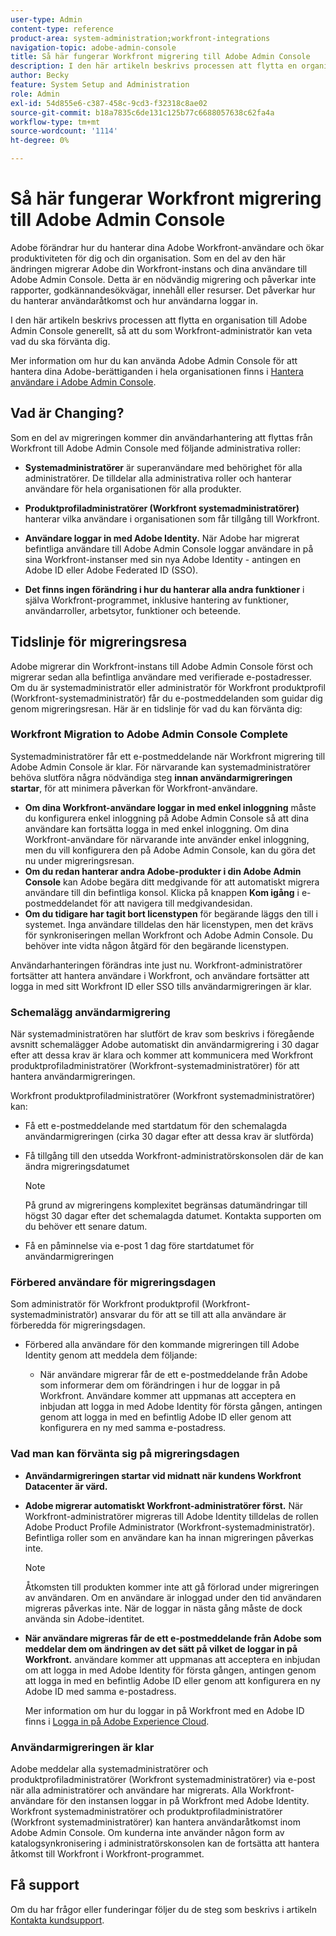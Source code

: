 ```yaml
---
user-type: Admin
content-type: reference
product-area: system-administration;workfront-integrations
navigation-topic: adobe-admin-console
title: Så här fungerar Workfront migrering till Adobe Admin Console
description: I den här artikeln beskrivs processen att flytta en organisation till Adobe Admin Console generellt, så att du som Workfront-administratör kan veta vad du ska förvänta dig.
author: Becky
feature: System Setup and Administration
role: Admin
exl-id: 54d855e6-c387-458c-9cd3-f32318c8ae02
source-git-commit: b18a7835c6de131c125b77c6688057638c62fa4a
workflow-type: tm+mt
source-wordcount: '1114'
ht-degree: 0%

---
```


# Så här fungerar Workfront migrering till Adobe Admin Console

Adobe förändrar hur du hanterar dina Adobe Workfront-användare och ökar produktiviteten för dig och din organisation. Som en del av den här ändringen migrerar Adobe din Workfront-instans och dina användare till Adobe Admin Console. Detta är en nödvändig migrering och påverkar inte rapporter, godkännandesökvägar, innehåll eller resurser. Det påverkar hur du hanterar användaråtkomst och hur användarna loggar in.

I den här artikeln beskrivs processen att flytta en organisation till Adobe Admin Console generellt, så att du som Workfront-administratör kan veta vad du ska förvänta dig.

Mer information om hur du kan använda Adobe Admin Console för att hantera dina Adobe-berättiganden i hela organisationen finns i [Hantera användare i Adobe Admin Console](/help/quicksilver/administration-and-setup/add-users/create-and-manage-users/admin-console.md).

## Vad är Changing?

Som en del av migreringen kommer din användarhantering att flyttas från Workfront till Adobe Admin Console med följande administrativa roller:

* **Systemadministratörer** är superanvändare med behörighet för alla administratörer. De tilldelar alla administrativa roller och hanterar användare för hela organisationen för alla produkter.

* **Produktprofiladministratörer (Workfront systemadministratörer)** hanterar vilka användare i organisationen som får tillgång till Workfront.

* **Användare loggar in med Adobe Identity.** När Adobe har migrerat befintliga användare till Adobe Admin Console loggar användare in på sina Workfront-instanser med sin nya Adobe Identity - antingen en Adobe ID eller Adobe Federated ID (SSO).

* **Det finns ingen förändring i hur du hanterar alla andra funktioner** i själva Workfront-programmet, inklusive hantering av funktioner, användarroller, arbetsytor, funktioner och beteende.

## Tidslinje för migreringsresa

Adobe migrerar din Workfront-instans till Adobe Admin Console först och migrerar sedan alla befintliga användare med verifierade e-postadresser. Om du är systemadministratör eller administratör för Workfront produktprofil (Workfront-systemadministratör) får du e-postmeddelanden som guidar dig genom migreringsresan. Här är en tidslinje för vad du kan förvänta dig:

### Workfront Migration to Adobe Admin Console Complete

Systemadministratörer får ett e-postmeddelande när Workfront migrering till Adobe Admin Console är klar. För närvarande kan systemadministratörer behöva slutföra några nödvändiga steg **innan användarmigreringen startar**, för att minimera påverkan för Workfront-användare.

* **Om dina Workfront-användare loggar in med enkel inloggning** måste du konfigurera enkel inloggning på Adobe Admin Console så att dina användare kan fortsätta logga in med enkel inloggning. Om dina Workfront-användare för närvarande inte använder enkel inloggning, men du vill konfigurera den på Adobe Admin Console, kan du göra det nu under migreringsresan.
* **Om du redan hanterar andra Adobe-produkter i din Adobe Admin Console** kan Adobe begära ditt medgivande för att automatiskt migrera användare till din befintliga konsol. Klicka på knappen **Kom igång** i e-postmeddelandet för att navigera till medgivandesidan.
* **Om du tidigare har tagit bort licenstypen** för begärande läggs den till i systemet. Inga användare tilldelas den här licenstypen, men det krävs för synkroniseringen mellan Workfront och Adobe Admin Console. Du behöver inte vidta någon åtgärd för den begärande licenstypen.

Användarhanteringen förändras inte just nu. Workfront-administratörer fortsätter att hantera användare i Workfront, och användare fortsätter att logga in med sitt Workfront ID eller SSO tills användarmigreringen är klar.

### Schemalägg användarmigrering

När systemadministratören har slutfört de krav som beskrivs i föregående avsnitt schemalägger Adobe automatiskt din användarmigrering i 30 dagar efter att dessa krav är klara och kommer att kommunicera med Workfront produktprofiladministratörer (Workfront-systemadministratörer) för att hantera användarmigreringen.

Workfront produktprofiladministratörer (Workfront systemadministratörer) kan:

* Få ett e-postmeddelande med startdatum för den schemalagda användarmigreringen (cirka 30 dagar efter att dessa krav är slutförda)
* Få tillgång till den utsedda Workfront-administratörskonsolen där de kan ändra migreringsdatumet

  >[!NOTE]
  >
  >På grund av migreringens komplexitet begränsas datumändringar till högst 30 dagar efter det schemalagda datumet. Kontakta supporten om du behöver ett senare datum.

* Få en påminnelse via e-post 1 dag före startdatumet för användarmigreringen

### Förbered användare för migreringsdagen

Som administratör för Workfront produktprofil (Workfront-systemadministratör) ansvarar du för att se till att alla användare är förberedda för migreringsdagen.

* Förbered alla användare för den kommande migreringen till Adobe Identity genom att meddela dem följande:

   * När användare migrerar får de ett e-postmeddelande från Adobe som informerar dem om förändringen i hur de loggar in på Workfront. Användare kommer att uppmanas att acceptera en inbjudan att logga in med Adobe Identity för första gången, antingen genom att logga in med en befintlig Adobe ID eller genom att konfigurera en ny med samma e-postadress.

### Vad man kan förvänta sig på migreringsdagen

* **Användarmigreringen startar vid midnatt när kundens Workfront Datacenter är värd.**

* **Adobe migrerar automatiskt Workfront-administratörer först.** När Workfront-administratörer migreras till Adobe Identity tilldelas de rollen Adobe Product Profile Administrator (Workfront-systemadministratör). Befintliga roller som en användare kan ha innan migreringen påverkas inte.

  >[!NOTE]
  >
  >Åtkomsten till produkten kommer inte att gå förlorad under migreringen av användaren. Om en användare är inloggad under den tid användaren migreras påverkas inte. När de loggar in nästa gång måste de dock använda sin Adobe-identitet.



* **När användare migreras får de ett e-postmeddelande från Adobe som meddelar dem om ändringen av det sätt på vilket de loggar in på Workfront.** användare kommer att uppmanas att acceptera en inbjudan om att logga in med Adobe Identity för första gången, antingen genom att logga in med en befintlig Adobe ID eller genom att konfigurera en ny Adobe ID med samma e-postadress.

  Mer information om hur du loggar in på Workfront med en Adobe ID finns i [Logga in på Adobe Experience Cloud](/help/quicksilver/workfront-basics/navigate-workfront/workfront-navigation/adobe-unified-experience.md#log-in-to-adobe-experience-cloud).

### Användarmigreringen är klar

Adobe meddelar alla systemadministratörer och produktprofiladministratörer (Workfront systemadministratörer) via e-post när alla administratörer och användare har migrerats. Alla Workfront-användare för den instansen loggar in på Workfront med Adobe Identity. Workfront systemadministratörer och produktprofiladministratörer (Workfront systemadministratörer) kan hantera användaråtkomst inom Adobe Admin Console. Om kunderna inte använder någon form av katalogsynkronisering i administratörskonsolen kan de fortsätta att hantera åtkomst till Workfront i Workfront-programmet.

## Få support

Om du har frågor eller funderingar följer du de steg som beskrivs i artikeln [Kontakta kundsupport](/help/quicksilver/workfront-basics/tips-tricks-and-troubleshooting/contact-customer-support.md).




